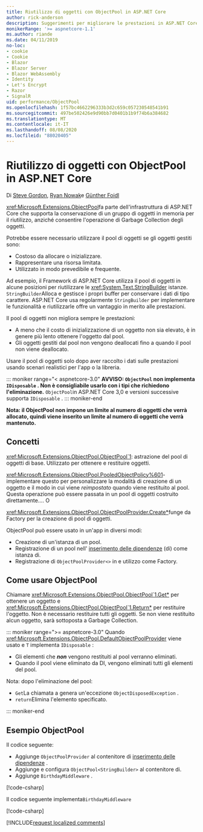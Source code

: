 ```yaml
---
title: Riutilizzo di oggetti con ObjectPool in ASP.NET Core
author: rick-anderson
description: Suggerimenti per migliorare le prestazioni in ASP.NET Core app usando ObjectPool.
monikerRange: '>= aspnetcore-1.1'
ms.author: riande
ms.date: 04/11/2019
no-loc:
- cookie
- Cookie
- Blazor
- Blazor Server
- Blazor WebAssembly
- Identity
- Let's Encrypt
- Razor
- SignalR
uid: performance/ObjectPool
ms.openlocfilehash: 1f57bc4662296333b3d2c659c057230548541b91
ms.sourcegitcommit: 497be502426e9d90bb7d0401b1b9f74b6a384682
ms.translationtype: MT
ms.contentlocale: it-IT
ms.lasthandoff: 08/08/2020
ms.locfileid: "88020405"
---
```

# <a name="object-reuse-with-objectpool-in-aspnet-core"></a>Riutilizzo di oggetti con ObjectPool in ASP.NET Core

Di [Steve Gordon](https://twitter.com/stevejgordon), [Ryan Nowak](https://github.com/rynowak)e [Günther Foidl](https://github.com/gfoidl)

<xref:Microsoft.Extensions.ObjectPool>fa parte dell'infrastruttura di ASP.NET Core che supporta la conservazione di un gruppo di oggetti in memoria per il riutilizzo, anziché consentire l'operazione di Garbage Collection degli oggetti.

Potrebbe essere necessario utilizzare il pool di oggetti se gli oggetti gestiti sono:

- Costoso da allocare o inizializzare.
- Rappresentare una risorsa limitata.
- Utilizzato in modo prevedibile e frequente.

Ad esempio, il Framework di ASP.NET Core utilizza il pool di oggetti in alcune posizioni per riutilizzare le <xref:System.Text.StringBuilder> istanze. `StringBuilder`Alloca e gestisce i propri buffer per conservare i dati di tipo carattere. ASP.NET Core usa regolarmente `StringBuilder` per implementare le funzionalità e riutilizzarle offre un vantaggio in merito alle prestazioni.

Il pool di oggetti non migliora sempre le prestazioni:

- A meno che il costo di inizializzazione di un oggetto non sia elevato, è in genere più lento ottenere l'oggetto dal pool.
- Gli oggetti gestiti dal pool non vengono deallocati fino a quando il pool non viene deallocato.

Usare il pool di oggetti solo dopo aver raccolto i dati sulle prestazioni usando scenari realistici per l'app o la libreria.

::: moniker range="< aspnetcore-3.0"
**AVVISO: `ObjectPool` non implementa `IDisposable` . Non è consigliabile usarlo con i tipi che richiedono l'eliminazione.** `ObjectPool`in ASP.NET Core 3,0 e versioni successive supporta `IDisposable` .
::: moniker-end

**Nota: il ObjectPool non impone un limite al numero di oggetti che verrà allocato, quindi viene inserito un limite al numero di oggetti che verrà mantenuto.**

## <a name="concepts"></a>Concetti

<xref:Microsoft.Extensions.ObjectPool.ObjectPool`1>: astrazione del pool di oggetti di base. Utilizzato per ottenere e restituire oggetti.

<xref:Microsoft.Extensions.ObjectPool.PooledObjectPolicy%601>-implementare questo per personalizzare la modalità di creazione di un oggetto e il modo in cui viene *reimpostato* quando viene restituito al pool. Questa operazione può essere passata in un pool di oggetti costruito direttamente.... O

<xref:Microsoft.Extensions.ObjectPool.ObjectPoolProvider.Create*>funge da Factory per la creazione di pool di oggetti.
<!-- REview, there is no ObjectPoolProvider<T> -->

ObjectPool può essere usato in un'app in diversi modi:

* Creazione di un'istanza di un pool.
* Registrazione di un pool nell' [inserimento delle dipendenze](xref:fundamentals/dependency-injection) (di) come istanza di.
* Registrazione di `ObjectPoolProvider<>` in e utilizzo come Factory.

## <a name="how-to-use-objectpool"></a>Come usare ObjectPool

Chiamare <xref:Microsoft.Extensions.ObjectPool.ObjectPool`1.Get*> per ottenere un oggetto e <xref:Microsoft.Extensions.ObjectPool.ObjectPool`1.Return*> per restituire l'oggetto.  Non è necessario restituire tutti gli oggetti. Se non viene restituito alcun oggetto, sarà sottoposta a Garbage Collection.

::: moniker range=">= aspnetcore-3.0"
Quando <xref:Microsoft.Extensions.ObjectPool.DefaultObjectPoolProvider> viene usato e `T` implementa `IDisposable` :

* Gli elementi che ***non*** vengono restituiti al pool verranno eliminati.
* Quando il pool viene eliminato da DI, vengono eliminati tutti gli elementi del pool.

Nota: dopo l'eliminazione del pool:

* `Get`La chiamata a genera un'eccezione `ObjectDisposedException` .
* `return`Elimina l'elemento specificato.

::: moniker-end

## <a name="objectpool-sample"></a>Esempio ObjectPool

Il codice seguente:

* Aggiunge `ObjectPoolProvider` al contenitore di [inserimento delle dipendenze](xref:fundamentals/dependency-injection) .
* Aggiunge e configura `ObjectPool<StringBuilder>` al contenitore di.
* Aggiunge `BirthdayMiddleware` .

[!code-csharp[](ObjectPool/ObjectPoolSample/Startup.cs?name=snippet)]

Il codice seguente implementa`BirthdayMiddleware`

[!code-csharp[](ObjectPool/ObjectPoolSample/BirthdayMiddleware.cs?name=snippet)]

[!INCLUDE[request localized comments](~/includes/code-comments-loc.md)]
